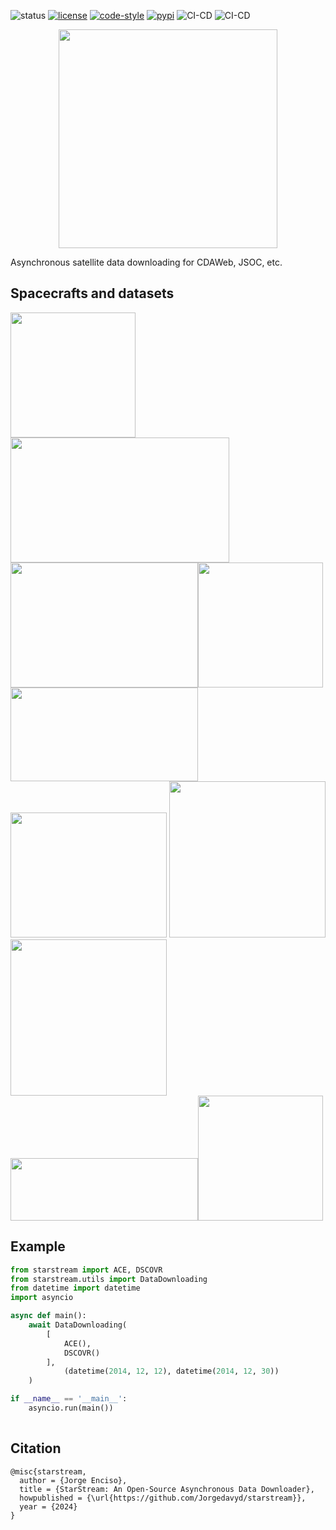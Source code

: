 ![status](https://img.shields.io/badge/status-beta-red.svg)
[![license](https://img.shields.io/badge/License-MIT-yellow.svg)](https://opensource.org/licenses/MIT)
[![code-style](https://img.shields.io/badge/code%20style-black-000000.svg)](https://github.com/psf/black)
[![pypi](https://img.shields.io/pypi/v/starstream)](https://pypi.org/project/starstream)
![CI-CD](https://github.com/Jorgedavyd/StarStream/actions/workflows/CI.yml/badge.svg)
![CI-CD](https://github.com/Jorgedavyd/StarStream/actions/workflows/CD.yml/badge.svg)

<p align="center">
  <img src="https://raw.githubusercontent.com/Jorgedavyd/starstream/main/docs/source/logo.png"/ height=350 width=350>
</p>

Asynchronous satellite data downloading for CDAWeb, JSOC, etc.

## Spacecrafts and datasets
<img src="https://upload.wikimedia.org/wikipedia/commons/9/9b/ACE_mission_logo.png" height=200 width=200> <img src="https://www.nesdis.noaa.gov/s3/styles/webp/s3/migrated/DSCOVR-Logo_NOAA_NASA_USAF.png.webp?itok=EGpby_uX" height=200 width=350>
<img src="https://wdc.kugi.kyoto-u.ac.jp/figs/logoh.gif" height=200 width=300><img src="https://upload.wikimedia.org/wikipedia/commons/d/d0/Windlogo.gif" height=200 width=200>
<img src="https://upload.wikimedia.org/wikipedia/commons/thumb/8/85/Jaxa_logo.svg/1024px-Jaxa_logo.svg.png" height=150 width=300> <img src='https://upload.wikimedia.org/wikipedia/commons/thumb/e/e5/NASA_logo.svg/1224px-NASA_logo.svg.png' height = 200 width = 250>
<img src="https://3.bp.blogspot.com/-YdNujMhGAkI/WeIyjnfiN8I/AAAAAAABAII/JDV2MvutF_kNJ9ManBMmTM-0X4G6m3KiACLcBGAs/s1600/logo_sdo.gif" height = 250 width = 250> <img src="https://lh3.googleusercontent.com/proxy/CuvQ0w53zAeiZ3s1NT1ijGN6Lz801QNO6toQw2ZzwE-3_FTi7bZkin0Q0mzhisLX0Q1_0ftGyYvR4HIxstI5TIJ9rrp6KfFUz47jWfZD" height = 250 width = 250>
<img src="https://earth.esa.int/eogateway/documents/20142/0/swarm.png/656b6a23-f035-f7e3-78c6-02a47d1a4b6e?t=1608141199732" height = 100 width = 300><img src="http://esdcdoi.esac.esa.int/doi/html/img/Proba2_logo2020.svg" height = 200 width = 200>

## Example
```python 
from starstream import ACE, DSCOVR
from starstream.utils import DataDownloading
from datetime import datetime
import asyncio

async def main():
    await DataDownloading(
        [
            ACE(),
            DSCOVR()
        ],
            (datetime(2014, 12, 12), datetime(2014, 12, 30))
    )

if __name__ == '__main__':
    asyncio.run(main())
    
```
## Citation

```
@misc{starstream,
  author = {Jorge Enciso},
  title = {StarStream: An Open-Source Asynchronous Data Downloader},
  howpublished = {\url{https://github.com/Jorgedavyd/starstream}},
  year = {2024}
}
```
